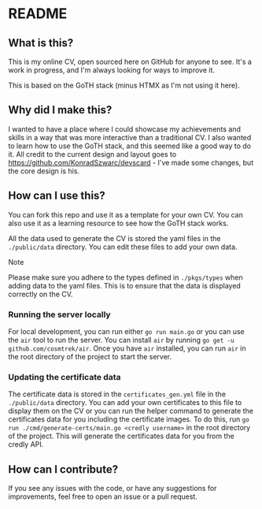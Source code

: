 # README

## What is this?

This is my online CV, open sourced here on GitHub for anyone to see. It's a work in progress, and I'm always looking for ways to improve it.

This is based on the GoTH stack (minus HTMX as I'm not using it here).

## Why did I make this?

I wanted to have a place where I could showcase my achievements and skills in a way that was more interactive than a traditional CV. I also wanted to learn how to use the GoTH stack, and this seemed like a good way to do it. All credit to the current design and layout goes to https://github.com/KonradSzwarc/devscard - I've made some changes, but the core design is his.

## How can I use this?

You can fork this repo and use it as a template for your own CV. You can also use it as a learning resource to see how the GoTH stack works.

All the data used to generate the CV is stored the yaml files in the `./public/data` directory. You can edit these files to add your own data.

> [!NOTE]
> Please make sure you adhere to the types defined in `./pkgs/types` when adding data to the yaml files. This is to ensure that the data is displayed correctly on the CV.

### Running the server locally

For local development, you can run either `go run main.go` or you can use the `air` tool to run the server. You can install `air` by running `go get -u github.com/cosmtrek/air`. Once you have `air` installed, you can run `air` in the root directory of the project to start the server.

### Updating the certificate data

The certificate data is stored in the `certificates_gen.yml` file in the `./public/data` directory. You can add your own certificates to this file to display them on the CV or you can run the helper command to generate the certificates data for you including the certificate images. To do this, run `go run ./cmd/generate-certs/main.go <credly username>` in the root directory of the project. This will generate the certificates data for you from the credly API.

## How can I contribute?

If you see any issues with the code, or have any suggestions for improvements, feel free to open an issue or a pull request.
